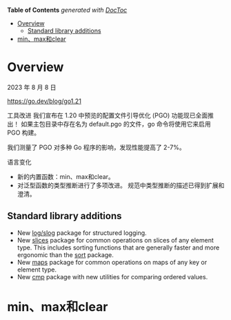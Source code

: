 <!-- START doctoc generated TOC please keep comment here to allow auto update -->
<!-- DON'T EDIT THIS SECTION, INSTEAD RE-RUN doctoc TO UPDATE -->
**Table of Contents**  *generated with [DocToc](https://github.com/thlorenz/doctoc)*

- [Overview](#overview)
  - [Standard library additions](#standard-library-additions)
- [min、max和clear](#minmax%E5%92%8Cclear)

<!-- END doctoc generated TOC please keep comment here to allow auto update -->

# Overview

2023 年 8 月 8 日

https://go.dev/blog/go1.21

工具改进
我们宣布在 1.20 中预览的配置文件引导优化 (PGO) 功能现已全面推出！ 如果主包目录中存在名为 default.pgo 的文件，go 命令将使用它来启用 PGO 构建。

我们测量了 PGO 对多种 Go 程序的影响，发现性能提高了 2-7%。

语言变化

- 新的内置函数：min、max和clear。
- 对泛型函数的类型推断进行了多项改进。 规范中类型推断的描述已得到扩展和澄清。

## Standard library additions

- New [log/slog](https://go.dev/pkg/log/slog) package for structured logging.
- New [slices](https://go.dev/pkg/slices) package for common operations on slices of any element type. This includes sorting functions that are generally faster and more ergonomic than the [sort](https://go.dev/pkg/sort) package.
- New [maps](https://go.dev/pkg/maps) package for common operations on maps of any key or element type.
- New [cmp](https://go.dev/pkg/cmp) package with new utilities for comparing ordered values.



# min、max和clear

